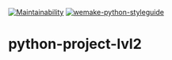 [![Maintainability](https://api.codeclimate.com/v1/badges/21323ed0cdf8f52171b6/maintainability)](https://codeclimate.com/github/dosart/python-project-lvl2/maintainability)
[![wemake-python-styleguide](https://img.shields.io/badge/style-wemake-000000.svg)](https://github.com/wemake-services/wemake-python-styleguide)
# python-project-lvl2
